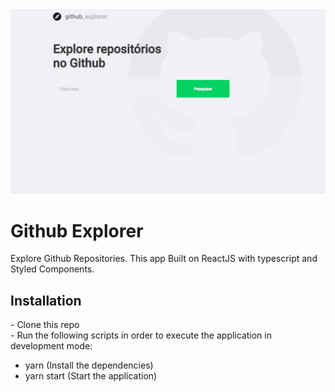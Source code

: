 <img src="/.github/github.gif" />

<h1>Github Explorer</h1>
Explore Github Repositories.
This app Built on ReactJS with typescript and Styled Components.

<h2>Installation</h2>
- Clone this repo</br>
- Run the following scripts in order to execute the application in development mode:</br>

 - yarn (Install the dependencies)
 - yarn start (Start the application)

